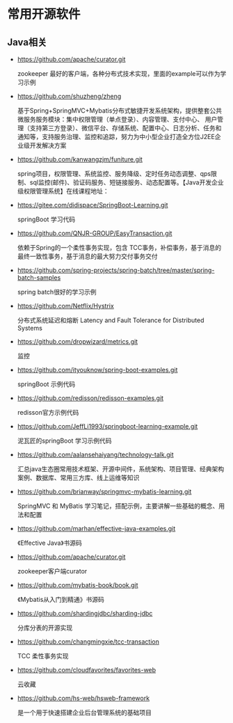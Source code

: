 # 常用开源软件
## Java相关 
* https://github.com/apache/curator.git
    
    zookeeper 最好的客户端，各种分布式技术实现，里面的example可以作为学习示例

* https://github.com/shuzheng/zheng
    
    基于Spring+SpringMVC+Mybatis分布式敏捷开发系统架构，提供整套公共微服务服务模块：集中权限管理（单点登录）、内容管理、支付中心、
    用户管理（支持第三方登录）、微信平台、存储系统、配置中心、日志分析、任务和通知等，支持服务治理、监控和追踪，努力为中小型企业打造全方位J2EE企业级开发解决方案
    
* https://github.com/kanwangzjm/funiture.git
    
    spring项目，权限管理、系统监控、服务降级、定时任务动态调整、qps限制、sql监控(邮件)、验证码服务、短链接服务、动态配置等。【Java开发企业级权限管理系统】在线课程地址：

* https://gitee.com/didispace/SpringBoot-Learning.git
    
    springBoot 学习代码

* https://github.com/QNJR-GROUP/EasyTransaction.git
    
    依赖于Spring的一个柔性事务实现，包含 TCC事务，补偿事务，基于消息的最终一致性事务，基于消息的最大努力交付事务交付
    
* https://github.com/spring-projects/spring-batch/tree/master/spring-batch-samples
    
    spring batch很好的学习示例
    
* https://github.com/Netflix/Hystrix

    分布式系统延迟和熔断 Latency and Fault Tolerance for Distributed Systems
    
* https://github.com/dropwizard/metrics.git

    监控
    
* https://github.com/ityouknow/spring-boot-examples.git
    
    springBoot 示例代码
    
* https://github.com/redisson/redisson-examples.git
    
    redisson官方示例代码
    
* https://github.com/JeffLi1993/springboot-learning-example.git

    泥瓦匠的springBoot 学习示例代码
    
    
* https://github.com/aalansehaiyang/technology-talk.git
    
    汇总java生态圈常用技术框架、开源中间件，系统架构、项目管理、经典架构案例、数据库、常用三方库、线上运维等知识
    
* https://github.com/brianway/springmvc-mybatis-learning.git
    
    SpringMVC 和 MyBatis 学习笔记，搭配示例，主要讲解一些基础的概念、用法和配置
    
* https://github.com/marhan/effective-java-examples.git
    
    《Effective Java》书源码
    
* https://github.com/apache/curator.git
    
    zookeeper客户端curator 
    
* https://github.com/mybatis-book/book.git    
  
    《Mybatis从入门到精通》书源码
    
* https://github.com/shardingjdbc/sharding-jdbc
    
    分库分表的开源实现
    
* https://github.com/changmingxie/tcc-transaction
    
    TCC 柔性事务实现
    
* https://github.com/cloudfavorites/favorites-web
    
    云收藏
    
* https://github.com/hs-web/hsweb-framework
    
    是一个用于快速搭建企业后台管理系统的基础项目
    
    
    
    



 
    
     
       